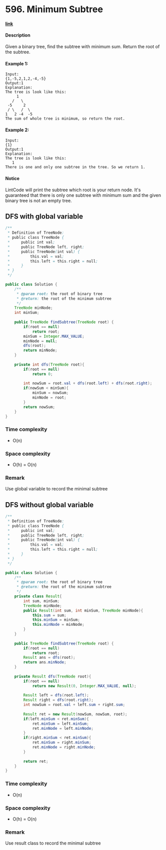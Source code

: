 # 596. Minimum Subtree

#### [link](https://www.lintcode.com/problem/minimum-subtree/description)

#### Description
Given a binary tree, find the subtree with minimum sum. Return the root of the subtree.

#### Example 1:
```
Input:
{1,-5,2,1,2,-4,-5}
Output:1
Explanation:
The tree is look like this:
     1
   /   \
 -5     2
 / \   /  \
1   2 -4  -5 
The sum of whole tree is minimum, so return the root.
```
#### Example 2:
```
Input:
{1}
Output:1
Explanation:
The tree is look like this:
   1
There is one and only one subtree in the tree. So we return 1.
```

#### Notice
LintCode will print the subtree which root is your return node.
It's guaranteed that there is only one subtree with minimum sum and the given binary tree is not an empty tree.

## DFS with global variable
```java
/**
 * Definition of TreeNode:
 * public class TreeNode {
 *     public int val;
 *     public TreeNode left, right;
 *     public TreeNode(int val) {
 *         this.val = val;
 *         this.left = this.right = null;
 *     }
 * }
 */

public class Solution {
    /**
     * @param root: the root of binary tree
     * @return: the root of the minimum subtree
     */
    TreeNode minNode;
    int minSum;
     
    public TreeNode findSubtree(TreeNode root) {
        if(root == null)
            return root;
        minSum = Integer.MAX_VALUE;
        minNode = null;
        dfs(root);
        return minNode;
    }
    
    private int dfs(TreeNode root){
        if(root == null)
            return 0;
        
        int nowSum = root.val + dfs(root.left) + dfs(root.right);
        if(nowSum < minSum){
            minSum = nowSum;
            minNode = root;
        }
        return nowSum;
    }
}
```
### Time complexity
* O(n)
### Space complexity
* O(h) = O(n)
### Remark
Use global variable to record the minimal subtree

## DFS without global variable
```java
/**
 * Definition of TreeNode:
 * public class TreeNode {
 *     public int val;
 *     public TreeNode left, right;
 *     public TreeNode(int val) {
 *         this.val = val;
 *         this.left = this.right = null;
 *     }
 * }
 */

public class Solution {
    /**
     * @param root: the root of binary tree
     * @return: the root of the minimum subtree
     */
    private class Result{
        int sum, minSum;
        TreeNode minNode;    
        public Result(int sum, int minSum, TreeNode minNode){
            this.sum = sum;
            this.minSum = minSum;
            this.minNode = minNode;
        }
    }
    
    public TreeNode findSubtree(TreeNode root) {
        if(root == null)
            return root;
        Result ans = dfs(root);
        return ans.minNode;
    }
    
    private Result dfs(TreeNode root){
        if(root == null)
            return new Result(0, Integer.MAX_VALUE, null);
        
        Result left = dfs(root.left);
        Result right = dfs(root.right);
        int nowSum = root.val + left.sum + right.sum;
        
        Result ret = new Result(nowSum, nowSum, root);
        if(left.minSum < ret.minSum){
            ret.minSum = left.minSum;
            ret.minNode = left.minNode;
        }
        if(right.minSum < ret.minSum){
            ret.minSum = right.minSum;
            ret.minNode = right.minNode;
        }
        
        return ret;
    }
}
```
### Time complexity
* O(n)
### Space complexity
* O(h) = O(n)
### Remark
Use result class to record the minimal subtree